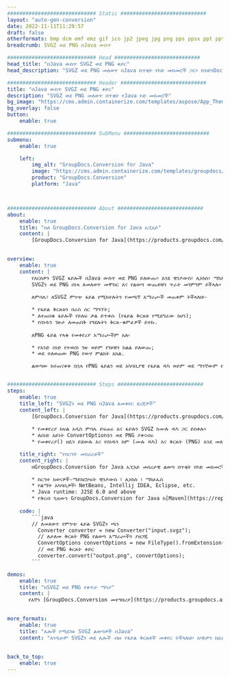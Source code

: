 ```yaml
---
############################# Static ############################
layout: "auto-gen-conversion"
date: 2022-11-11T11:29:57
draft: false
otherformats: bmp dcm emf emz gif ico jp2 jpeg jpg png pps ppsx ppt pptx psb psd svg svgz tga tif tiff webp wmf wmz
breadcrumb: SVGZ ወደ PNG በJava ውስጥ

############################# Head ############################
head_title: "በJava ውስጥ SVGZ ወደ PNG ቀይር"
head_description: "SVGZ ወደ PNG መለወጥ በJava ከጥቂት የኮድ መስመሮች ጋር። የቡድንDocs ሰነድ ቅየራ ኤፒአይን ለJava በመጠቀም ከ160 በላይ የፋይል ቅርጸቶችን ቀይር"

############################# Header ############################
title: "በJava ውስጥ SVGZ ወደ PNG ቀይር"
description: "SVGZ ወደ PNG መለወጥ በጥቂት የJava ኮድ መስመሮች"
bg_image: "https://cms.admin.containerize.com/templates/aspose/App_Themes/V3/images/bg/header1.png"
bg_overlay: false
button:
    enable: true

############################# SubMenu ############################
submenu:
    enable: true

    left:
        img_alt: "GroupDocs.Conversion for Java"
        image: "https://cms.admin.containerize.com/templates/groupdocs/images/product-logos/90x90-noborder/groupdocs-conversion-java.png"
        product: "GroupDocs.Conversion"
        platform: "Java"



############################# About ############################
about:
    enable: true
    title: "ስለ GroupDocs.Conversion for Java ኤፒአይ"
    content: |
        [GroupDocs.Conversion for Java](https://products.groupdocs.com/conversion/java/) እንደ Microsoft Office፣ OpenDocument፣ PDF፣ HTML፣ ኢሜይል፣ CAD ባሉ ታዋቂ የምስል እና የሰነድ ቅርጸቶች መካከል ለመለወጥ የላቀ የፋይል ቅርጸት ልወጣ ኤፒአይ ነው። እና ብዙ ተጨማሪ በጥቂት የኮድ መስመሮች ብቻ። ቤተኛ ኤፒአይ የዋናውን ሰነዶች ቅርጸቶች በራስ ሰር ያገኛል እና የተቀየሩትን ሰነዶች ለማበጀት ብዙ አማራጮችን ይሰጣል። መረጃን ከሰነድ የማውጣት ተግባር ጋር ፣የልወጣ ውጤቶቹን በነባሪነት ወደ አካባቢያዊ ዲስክ መሸጎጥ ይደግፋል። ነገር ግን፣ ማንኛውም አይነት የመሸጎጫ ማከማቻ ተገቢውን በይነገጾች - Amazon S3፣ Dropbox፣ Google Drive፣ Windows Azure፣ Reddis ወይም ሌሎችን በመተግበር ሊደገፍ ይችላል።
    

overview:
    enable: true
    content: |
        የእርስዎን SVGZ ፋይሎች በJava ውስጥ ወደ PNG ይለውጡ። እንደ ዊንዶውስ፣ ሊኑክስ፣ ማክኦኤስ ባሉ በማንኛውም መድረክ ላይ የJava ኮድ ሁለት መስመሮችን ብቻ ነው የሚወስደው።
        SVGZን ወደ PNG በነጻ ለመለወጥ መሞከር እና የልወጣ ውጤቶቹን ጥራት መገምገም ይችላሉ። ከቀላል የፋይል ልወጣ ስክሪፕቶች ጋር፣ የSVGZ ምንጭ ፋይልን ለመጫን እና የPNG ውፅዓትን ለማከማቸት የበለጠ የተራቀቁ አማራጮችን መሞከር ይችላሉ። 
        
        ለምሳሌ፣ ለSVGZ ምንጭ ፋይል የሚከተሉትን የመጫኛ አማራጮች መጠቀም ትችላለህ፡-

        * የፋይል ቅርጸቱን በራስ ሰር ማግኘት;
        * ለተጠበቁ ፋይሎች የይለፍ ቃል ይጥቀሱ (የፋይል ቅርጸቱ የሚደግፈው ከሆነ);
        * የሰነዱን ገጽታ ለመጠበቅ የጎደሉትን ቅርጸ-ቁምፊዎች ይተኩ.
        
        ለPNG ፋይል የላቁ የመቀየሪያ አማራጮችም አሉ፡

        * የአንድ ሰነድ የተወሰነ ገጽ ወይም የገጾቹን ክልል ይለውጡ;
        * ወደ ተለወጠው PNG የውሃ ምልክት አክል.

        ልወጣው ከተጠናቀቀ በኋላ የPNG ፋይልን ወደ አካባቢያዊ የፋይል ዱካ ወይም ወደ ማንኛውም የሶስተኛ ወገን ማከማቻ እንደ ኤፍቲፒ፣ Amazon S3፣ Google Drive፣ Dropbox ወዘተ ማስቀመጥ ትችላለህ። እባክዎን ያስተውሉ - ለመቀየር SVGZ ወደ PNG፣ እንደ MS Office፣ Open Office፣ Adobe Acrobat Reader ወዘተ ያሉ ተጨማሪ ሶፍትዌሮችን መጫን አያስፈልግዎትም።


############################# Steps ############################
steps:
    enable: true
    title_left: "SVGZን ወደ PNG በJava ለመቀየር ደረጃዎች"
    content_left: |
        [GroupDocs.Conversion for Java](https://products.groupdocs.com/conversion/java/) ገንቢዎች በቀላሉ SVGZ ፋይልን ወደ PNG በጥቂት የኮድ መስመሮች እንዲቀይሩ ያስችላቸዋል።
        
        * የመቀየሪያ ክፍል አዲስ ምሳሌ ይፍጠሩ እና ፋይሉን SVGZ ከሙሉ ዱካ ጋር ይስቀሉ።
        * ለሰነድ አይነት ConvertOptionsን ወደ PNG ያቀናብሩ
        * የመቀየሪያ() ዘዴን ይደውሉ እና የሰነዱን ስም (ሙሉ ዱካ) እና ቅርጸት (PNG) እንደ መለኪያ ያስተላልፉ

    title_right: "የስርዓት መስፈርቶች"
    content_right: |
        በGroupDocs.Conversion for Java ኤፒአይ መሰረታዊ ልወጣ በጥቂት የኮድ መስመሮች ሊከናወን ይችላል። የእኛ ኤፒአይዎች በሁሉም ዋና መድረኮች እና ኦፕሬቲንግ ሲስተሞች ላይ ይደገፋሉ። ከዚህ በታች ያለውን ኮድ ከመፈፀምዎ በፊት የሚከተሉት ቅድመ ሁኔታዎች በስርዓትዎ ላይ መጫኑን ያረጋግጡ።

        * ስርዓተ ክወናዎች-ማይክሮሶፍት ዊንዶውስ ፣ ሊኑክስ ፣ ማክኦኤስ
        * የልማት አካባቢዎች፡ NetBeans, Intellij IDEA, Eclipse, etc.
        * Java runtime: J2SE 6.0 and above
        * የቅርብ ጊዜውን GroupDocs.Conversion for Java ከ[Maven](https://repository.groupdocs.com/webapp/#/artifacts/browse/tree/General/repo/com/groupdocs/groupdocs-conversion) ያግኙ
         
    code: |
        ```java    
        // ለመለወጥ የምንጭ ፋይል SVGZን ጫን
          Converter converter = new Converter("input.svgz");
          // ለታለመ ቅርጸት PNG የልወጣ አማራጮችን ያዘጋጁ
          ConvertOptions convertOptions = new FileType().fromExtension("png").getConvertOptions();
          // ወደ PNG ቅርጸት ቀይር
          converter.convert("output.png", convertOptions);
        ```

demos:
    enable: true
    title: "ከSVGZ ወደ PNG የቀጥታ ማሳያ"
    content: |
       የእኛን [GroupDocs.Conversion መተግበሪያ](https://products.groupdocs.app/conversion/family) ድረ-ገጽ ይጎብኙ እና SVGZ ወደ PNG ለመቀየር ይሞክሩ። ነፃ ማሳያው የሚከተሉት ጥቅሞች አሉት
          

more_formats:
    enable: true
    title: "ሌሎች የሚደገፉ SVGZ ልወጣዎች በJava"
    content: "እንዲሁም SVGZን ወደ ሌሎች ብዙ የፋይል ቅርጸቶች መቀየር ትችላለህ። እባክዎን ከዚህ በታች ያለውን ዝርዝር ይመልከቱ።"
       
       
back_to_top:
    enable: true
---
```

